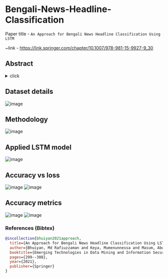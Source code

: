 # Bengali-News-Headline-Classification
Paper title - `An Approach for Bengali News Headline Classification Using LSTM`

~link - https://link.springer.com/chapter/10.1007/978-981-15-9927-9_30
## Abstract
<details>
  <summary>click</summary>
  <p> Headline is called the soul of news. Headline carries a very important meaning. Generally, many people start reading the news after seeing the headlines. It is very important for the user to classify the headlines that he/she preferred. Classifying news type based on their headlines is a problem of text classification which lies under natural language processing (NLP) research. In different languages, there are many works done but none of them observed in Bengali. In our work we tried to visualize our very first approach to solve this problem. A LSTM-based architecture is used for solving this problem. A total of 4580 headlines are trained in our model. Finally, our model gives us 91.22% accuracy. The main challenge of our work is finding the right word vector. As far headlines are made up with different types of words and there is no similarity between any of them, so it is difficult to map them.</p>
</details>

## Dataset details

![image](https://user-images.githubusercontent.com/35966401/132977952-bd352822-2c60-42ef-8ee5-0c503904474e.png)

## Methodology

![image](https://user-images.githubusercontent.com/35966401/132977993-7cc0d5ba-e6f1-48ea-b532-91947058bce2.png)

## Applied LSTM model

![image](https://user-images.githubusercontent.com/35966401/132978049-dc5d23c5-d233-487a-ab39-a0222d03cd52.png)

## Accuracy vs loss

![image](https://user-images.githubusercontent.com/35966401/132978005-da836918-868a-4f41-8387-6f0cd3180f18.png)
![image](https://user-images.githubusercontent.com/35966401/132978009-93a88db4-f9a6-45ef-b2d2-9c5c66570892.png)

## Accuracy metrics

![image](https://user-images.githubusercontent.com/35966401/132978026-b41ce78f-081d-48da-8bdb-a8f0751c5b5e.png)
![image](https://user-images.githubusercontent.com/35966401/132978045-689ba1f1-3cf2-4edd-a2eb-e5ac9e27ee65.png)





### References (Bibtex)
```bibtex 
@incollection{bhuiyan2021approach,
  title={An Approach for Bengali News Headline Classification Using LSTM},
  author={Bhuiyan, Md Rafiuzzaman and Keya, Mumenunnessa and Masum, Abu Kaisar Mohammad and Hossain, Syed Akhter and Abujar, Sheikh},
  booktitle={Emerging Technologies in Data Mining and Information Security},
  pages={299--308},
  year={2021},
  publisher={Springer}
}
```
